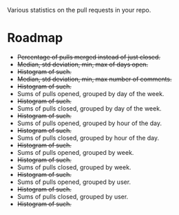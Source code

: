Various statistics on the pull requests in your repo.

# Roadmap

* ~~Percentage of pulls merged instead of just closed.~~
* ~~Median, std deviation, min, max of days open.~~
* ~~Histogram of such.~~
* ~~Median, std deviation, min, max number of comments.~~
* ~~Histogram of such.~~
* Sums of pulls opened, grouped by day of the week.
* ~~Histogram of such.~~
* Sums of pulls closed, grouped by day of the week.
* ~~Histogram of such.~~
* Sums of pulls opened, grouped by hour of the day.
* ~~Histogram of such.~~
* Sums of pulls closed, grouped by hour of the day.
* ~~Histogram of such.~~
* Sums of pulls opened, grouped by week.
* ~~Histogram of such.~~
* Sums of pulls closed, grouped by week.
* ~~Histogram of such.~~
* Sums of pulls opened, grouped by user.
* ~~Histogram of such.~~
* Sums of pulls closed, grouped by user.
* ~~Histogram of such.~~

